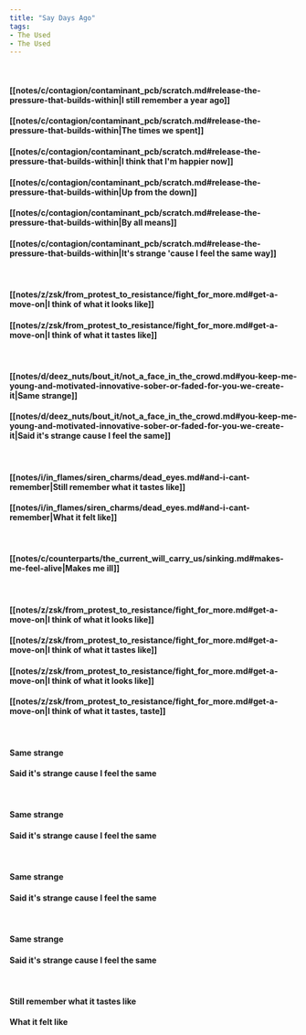 ```yaml
---
title: "Say Days Ago"
tags:
- The Used
- The Used
---
```

&nbsp;
#### [[notes/c/contagion/contaminant_pcb/scratch.md#release-the-pressure-that-builds-within|I still remember a year ago]]
#### [[notes/c/contagion/contaminant_pcb/scratch.md#release-the-pressure-that-builds-within|The times we spent]]
#### [[notes/c/contagion/contaminant_pcb/scratch.md#release-the-pressure-that-builds-within|I think that I'm happier now]]
#### [[notes/c/contagion/contaminant_pcb/scratch.md#release-the-pressure-that-builds-within|Up from the down]]
#### [[notes/c/contagion/contaminant_pcb/scratch.md#release-the-pressure-that-builds-within|By all means]]
#### [[notes/c/contagion/contaminant_pcb/scratch.md#release-the-pressure-that-builds-within|It's strange 'cause I feel the same way]]
&nbsp;
#### [[notes/z/zsk/from_protest_to_resistance/fight_for_more.md#get-a-move-on|I think of what it looks like]]
#### [[notes/z/zsk/from_protest_to_resistance/fight_for_more.md#get-a-move-on|I think of what it tastes like]]
&nbsp;
#### [[notes/d/deez_nuts/bout_it/not_a_face_in_the_crowd.md#you-keep-me-young-and-motivated-innovative-sober-or-faded-for-you-we-create-it|Same strange]]
#### [[notes/d/deez_nuts/bout_it/not_a_face_in_the_crowd.md#you-keep-me-young-and-motivated-innovative-sober-or-faded-for-you-we-create-it|Said it's strange cause I feel the same]]
&nbsp;
#### [[notes/i/in_flames/siren_charms/dead_eyes.md#and-i-cant-remember|Still remember what it tastes like]]
#### [[notes/i/in_flames/siren_charms/dead_eyes.md#and-i-cant-remember|What it felt like]]
&nbsp;
#### [[notes/c/counterparts/the_current_will_carry_us/sinking.md#makes-me-feel-alive|Makes me ill]]
&nbsp;
#### [[notes/z/zsk/from_protest_to_resistance/fight_for_more.md#get-a-move-on|I think of what it looks like]]
#### [[notes/z/zsk/from_protest_to_resistance/fight_for_more.md#get-a-move-on|I think of what it tastes like]]
#### [[notes/z/zsk/from_protest_to_resistance/fight_for_more.md#get-a-move-on|I think of what it looks like]]
#### [[notes/z/zsk/from_protest_to_resistance/fight_for_more.md#get-a-move-on|I think of what it tastes, taste]]
&nbsp;
#### Same strange
#### Said it's strange cause I feel the same
&nbsp;
#### Same strange
#### Said it's strange cause I feel the same
&nbsp;
#### Same strange
#### Said it's strange cause I feel the same
&nbsp;
#### Same strange
#### Said it's strange cause I feel the same
&nbsp;
#### Still remember what it tastes like
#### What it felt like
